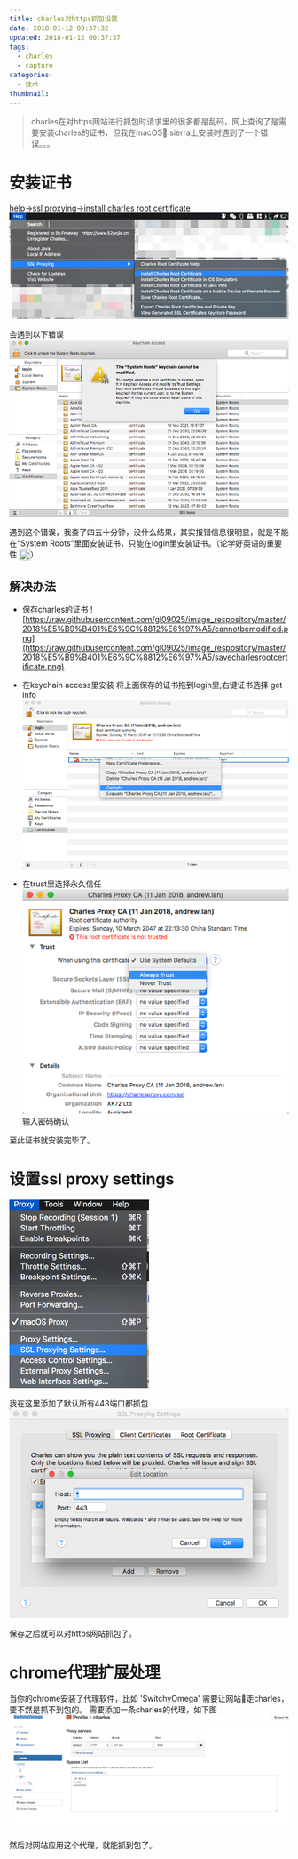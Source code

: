 ```yaml
---
title: charles对https抓包设置
date: 2018-01-12 00:37:32
updated: 2018-01-12 00:37:37
tags: 
  - charles
  - capture
categories:
  - 技术
thumbnail:
---
```


> charles在对https网站进行抓包时请求里的很多都是乱码，网上查询了是需要安装charles的证书，但我在macOS sierra上安装时遇到了一个错误。。。
# 安装证书

help->ssl proxying->install charles root certificate
![install charles root cerrificate](https://raw.githubusercontent.com/gl09025/image_respository/master/2018%E5%B9%B401%E6%9C%8812%E6%97%A5/install%20charles%20root%20cerrificate.png)

会遇到以下错误
![cannotbemodified](https://raw.githubusercontent.com/gl09025/image_respository/master/2018%E5%B9%B401%E6%9C%8812%E6%97%A5/cannotbemodified.png)

遇到这个错误，我查了四五十分钟，没什么结果，其实报错信息很明显，就是不能在“System Roots”里面安装证书，只能在login里安装证书。（论学好英语的重要性 <img src="http://www.webpagefx.com/tools/emoji-cheat-sheet/graphics/emojis/expressionless.png" height="20" width="20" align="absmiddle">）

## 解决办法
  - 保存charles的证书
  ![https://raw.githubusercontent.com/gl09025/image_respository/master/2018%E5%B9%B401%E6%9C%8812%E6%97%A5/cannotbemodified.png](https://raw.githubusercontent.com/gl09025/image_respository/master/2018%E5%B9%B401%E6%9C%8812%E6%97%A5/savecharlesrootcertificate.png)

  - 在keychain access里安装
    将上面保存的证书拖到login里,右键证书选择 get info
    ![gitinfo](https://raw.githubusercontent.com/gl09025/image_respository/master/2018%E5%B9%B401%E6%9C%8812%E6%97%A5/gitinfo.png) 

  - 在trust里选择永久信任
    ![alwaystrust](https://raw.githubusercontent.com/gl09025/image_respository/master/2018%E5%B9%B401%E6%9C%8812%E6%97%A5/alwaystrust.png)
    输入密码确认

至此证书就安装完毕了。

# 设置ssl proxy settings

![choosesslproxyingsettings](https://raw.githubusercontent.com/gl09025/image_respository/master/2018%E5%B9%B401%E6%9C%8812%E6%97%A5/choosesslproxyingsettings.png)

我在这里添加了默认所有443端口都抓包
![sslproxysetting](https://raw.githubusercontent.com/gl09025/image_respository/master/2018%E5%B9%B401%E6%9C%8812%E6%97%A5/sslproxysetting.png)

保存之后就可以对https网站抓包了。

# chrome代理扩展处理

当你的chrome安装了代理软件，比如 'SwitchyOmega' 需要让网站走charles，要不然是抓不到包的。
需要添加一条charles的代理，如下图
![switchyomega-charles](https://raw.githubusercontent.com/gl09025/image_respository/master/2018%E5%B9%B401%E6%9C%8812%E6%97%A5/switchyomega-charles.png)

然后对网站应用这个代理，就能抓到包了。